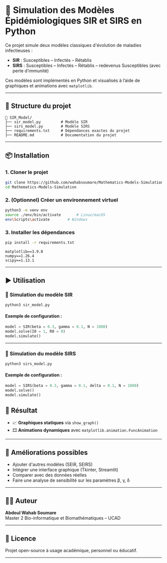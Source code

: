# 🧪 Simulation des Modèles Épidémiologiques SIR et SIRS en Python

Ce projet simule deux modèles classiques d'évolution de maladies infectieuses :  
- **SIR** : Susceptibles – Infectés – Rétablis  
- **SIRS** : Susceptibles – Infectés – Rétablis – redevenus Susceptibles (avec perte d’immunité)

Ces modèles sont implémentés en Python et visualisés à l’aide de graphiques et animations avec `matplotlib`.

---

## 📁 Structure du projet

```
📂 SIR_Model/
├── sir_model.py         # Modèle SIR
├── sirs_model.py        # Modèle SIRS
├── requirements.txt     # Dépendances exactes du projet
├── README.md            # Documentation du projet
```

---

## 📦 Installation

### 1. Cloner le projet

```bash
git clone https://github.com/wahabsoumare/Mathematics-Models-Simulation
cd Mathematics-Models-Simulation
```

### 2. (Optionnel) Créer un environnement virtuel

```bash
python3 -m venv env
source ./env/bin/activate       # Linux/macOS
env\Scripts\activate        # Windows
```

### 3. Installer les dépendances

```bash
pip install -r requirements.txt
```

```
matplotlib==3.9.0
numpy==1.26.4
scipy==1.13.1
```

---

## ▶️ Utilisation

### 🔹 Simulation du modèle SIR

```bash
python3 sir_model.py
```

#### Exemple de configuration :

```python
model = SIR(beta = 0.3, gamma = 0.1, N = 1000)
model.solve(I0 = 1, R0 = 0)
model.simulate()
```

---

### 🔹 Simulation du modèle SIRS

```bash
python3 sirs_model.py
```

#### Exemple de configuration :

```python
model = SIRS(beta = 0.3, gamma = 0.1, delta = 0.1, N = 1000)
model.solve()
model.simulate()
```


## 🎥 Résultat

- 📈 **Graphiques statiques** via `show_graph()`
- 🎞️ **Animations dynamiques** avec `matplotlib.animation.FuncAnimation`

---

## 🔧 Améliorations possibles

- Ajouter d'autres modèles (SEIR, SEIRS)
- Intégrer une interface graphique (Tkinter, Streamlit)
- Comparer avec des données réelles
- Faire une analyse de sensibilité sur les paramètres β, γ, δ

---

## 👨‍💻 Auteur

**Abdoul Wahab Soumare**  
Master 2 Bio-informatique et Biomathématiques – UCAD

---

## 📄 Licence

Projet open-source à usage académique, personnel ou éducatif.

---

